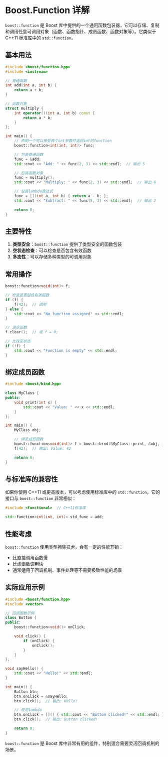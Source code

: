 # Boost.Function 详解

`boost::function` 是 Boost 库中提供的一个通用函数包装器，它可以存储、复制和调用任意可调用对象（函数、函数指针、成员函数、函数对象等）。它类似于 C++11 标准库中的 `std::function`。

## 基本用法

```cpp
#include <boost/function.hpp>
#include <iostream>

// 普通函数
int add(int a, int b) {
    return a + b;
}

// 函数对象
struct multiply {
    int operator()(int a, int b) const {
        return a * b;
    }
};

int main() {
    // 声明一个可以接受两个int参数并返回int的function
    boost::function<int(int, int)> func;

    // 包装普通函数
    func = &add;
    std::cout << "Add: " << func(2, 3) << std::endl;  // 输出 5

    // 包装函数对象
    func = multiply();
    std::cout << "Multiply: " << func(2, 3) << std::endl;  // 输出 6

    // 包装lambda表达式
    func = [](int a, int b) { return a - b; };
    std::cout << "Subtract: " << func(5, 3) << std::endl;  // 输出 2

    return 0;
}
```

## 主要特性

1. **类型安全**：`boost::function` 提供了类型安全的函数包装
2. **空状态检查**：可以检查是否包含有效函数
3. **多态性**：可以存储多种类型的可调用对象

## 常用操作

```cpp
boost::function<void(int)> f;

// 检查是否包含有效函数
if (f) {
    f(42);  // 调用
} else {
    std::cout << "No function assigned" << std::endl;
}

// 清空函数
f.clear();  // 或 f = 0;

// 比较空状态
if (!f) {
    std::cout << "Function is empty" << std::endl;
}
```

## 绑定成员函数

```cpp
#include <boost/bind.hpp>

class MyClass {
public:
    void print(int x) {
        std::cout << "Value: " << x << std::endl;
    }
};

int main() {
    MyClass obj;

    // 绑定成员函数
    boost::function<void(int)> f = boost::bind(&MyClass::print, &obj, _1);
    f(42);  // 输出: Value: 42

    return 0;
}
```

## 与标准库的兼容性

如果你使用 C++11 或更高版本，可以考虑使用标准库中的 `std::function`，它的接口与 `boost::function` 非常相似：

```cpp
#include <functional>  // C++11标准库

std::function<int(int, int)> std_func = add;
```

## 性能考虑

`boost::function` 使用类型擦除技术，会有一定的性能开销：

- 比直接调用函数慢
- 比虚函数调用快
- 通常适用于回调机制、事件处理等不需要极致性能的场景

## 实际应用示例

```cpp
#include <boost/function.hpp>
#include <vector>

// 回调函数示例
class Button {
public:
    boost::function<void()> onClick;

    void click() {
        if (onClick) {
            onClick();
        }
    }
};

void sayHello() {
    std::cout << "Hello!" << std::endl;
}

int main() {
    Button btn;
    btn.onClick = &sayHello;
    btn.click();  // 输出: Hello!

    // 使用lambda
    btn.onClick = []() { std::cout << "Button clicked!" << std::endl; };
    btn.click();  // 输出: Button clicked!

    return 0;
}
```

`boost::function` 是 Boost 库中非常有用的组件，特别适合需要灵活回调机制的场景。
